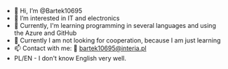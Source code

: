 - 👋 Hi, I’m @Bartek10695
- 👀 I’m interested in IT and electronics
- 🌱 Currently, I'm learning programming in several languages and using the Azure and GitHub
- 💞️ Currently I am not looking for cooperation, because I am just learning
- 📫 Contact with me: 📧 bartek10695@interia.pl
- PL/EN -  I don't know English very well.

<!---
Bartek10695/Bartek10695 is a ✨ special ✨ repository because its `README.md` (this file) appears on your GitHub profile.
You can click the Preview link to take a look at your changes.
--->
